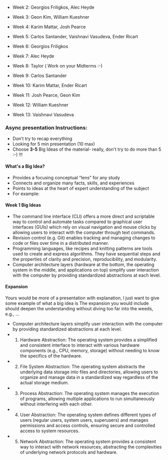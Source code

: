 - Week 2: Georgios Friligkos, Alec Heyde

- Week 3: Geon Kim, William Kueshner

- Week 4: Karim Mattar, Josh Pearce

- Week 5: Carlos Santander, Vaishnavi Vasudeva, Ender Ricart

- Week 6: Georgios Friligkos

- Week 7: Alec Heyde

- Week 8: Taylor ( Work on your Midterms :-)

- Week 9: Carlos Santander

- Week 10: Karim Mattar, Ender Ricart

- Week 11: Josh Pearce, Geon Kim

- Week 12: William Kueshner 

- Week 13: Vaishnavi Vasudeva



### Async presentation Instructions:

- Don’t try to recap everything
- Looking for 5 min presentation (10 max)
- Choose **3-5** Big Ideas of the material- really, don't try to do more than 5 :-) !!!

#### What's a Big Idea?
- Provides a focusing conceptual “lens” for any study
- Connects and organize many facts, skills, and experiences
- Points to ideas at the heart of expert understanding of the subject
- For example:
#### Week 1 Big Ideas
- The command line interface (CLI) offers a more direct and scriptable way to control and automate tasks compared to graphical user interfaces (GUIs) which rely on visual navigation and mouse clicks by allowing users to interact with the computer through text commands.
- Revision control (e.g. Git) enables tracking and managing changes to code or files over time in a distributed manner.
- Programming languages, like recipes and knitting patterns are tools used to create and express algorithms. They have sequential steps and the properties of clarity and precision, reproducibility, and modularity.
- Computer architecture layers (hardware at the bottom, the operating system in the middle, and applications on top) simplify user interaction with the computer by providing standardized abstractions at each level.

#### Expansion

Yours would be more of a presentation with explanation, I just want to give some example of what a big idea is
The expansion you would include should deepen the understanding without diving too far into the weeds, e.g., …
- Computer architecture layers simplify user interaction with the computer by providing standardized abstractions at each level.
- 1. Hardware Abstraction: The operating system provides a simplified and consistent interface to interact with various hardware components (e.g., CPU, memory, storage) without needing to know the specifics of the hardware.
- 2. File System Abstraction: The operating system abstracts the underlying data storage into files and directories, allowing users to organize and manage data in a standardized way regardless of the actual storage medium.
- 3. Process Abstraction: The operating system manages the execution of programs, allowing multiple applications to run simultaneously without interfering with each other.
- 4. User Abstraction: The operating system defines different types of users (regular users, system users, superusers) and manages permissions and access controls, ensuring secure and controlled access to system resources.
- 5. Network Abstraction: The operating system provides a consistent way to interact with network resources, abstracting the complexities of underlying network protocols and hardware.